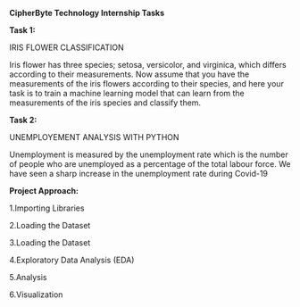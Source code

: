 
**CipherByte Technology Internship Tasks**

**Task 1:**

IRIS FLOWER CLASSIFICATION

Iris flower has three species; setosa, versicolor, and virginica, which differs according to their measurements. Now assume that you have the measurements of the iris flowers according to their species, and here your task is to train a machine learning model that can learn from the measurements of the iris species and classify them.


**Task 2:**

UNEMPLOYEMENT ANALYSIS WITH PYTHON

Unemployment is measured by the unemployment rate which is the number of people who are unemployed as a percentage of the total labour force. We have seen a sharp increase in the unemployment rate during Covid-19


**Project Approach:**

1.Importing Libraries

2.Loading the Dataset

3.Loading the Dataset

4.Exploratory Data Analysis (EDA)

5.Analysis

6.Visualization
